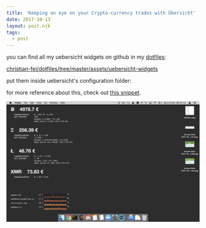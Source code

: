 ```yaml
---
title: 'Keeping an eye on your Crypto-currency trades with Übersicht'
date: 2017-10-13
layout: post.njk
tags:
  - post
---
```


you can find all my uebersicht widgets on github in my [dotfiles](/posts/My-dotfiles/):

[christian-fei/dotfiles/tree/master/assets/uebersicht-widgets](https://github.com/christian-fei/dotfiles/tree/master/assets/uebersicht-widgets)

put them inside uebersicht's configuration folder:

for more reference about this, check out [this snippet](https://github.com/christian-fei/dotfiles/blob/master/scripts/uebersicht).


![uebersicht demo](/assets/images/posts/uebersicht-demo.png)